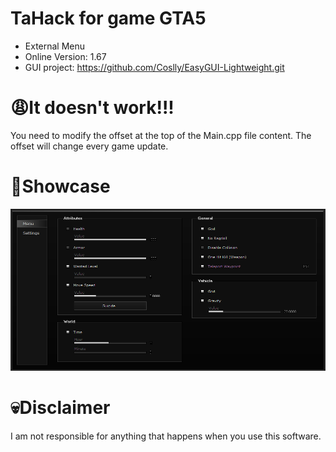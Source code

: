 # TaHack for game GTA5
- External Menu
- Online Version: 1.67
- GUI project: https://github.com/Coslly/EasyGUI-Lightweight.git
# 😩It doesn't work!!!
You need to modify the offset at the top of the Main.cpp file content. The offset will change every game update.
# 🤩Showcase
![image](https://github.com/Coslly/TaHack/blob/main/ShowImage.png?raw=true)
# 💀Disclaimer
I am not responsible for anything that happens when you use this software.
